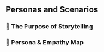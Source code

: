 ## Personas and Scenarios

### :green_book: The Purpose of Storytelling

### :bust_in_silhouette: Persona & Empathy Map

